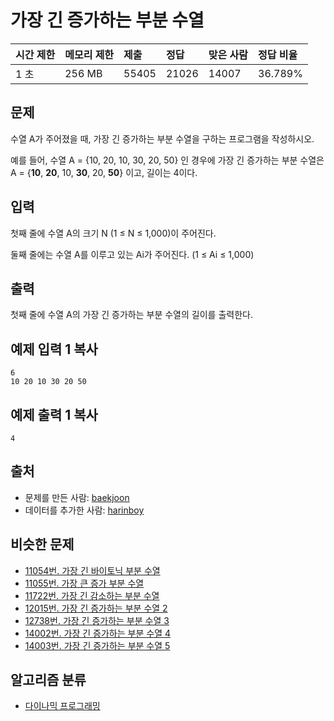 # 가장 긴 증가하는 부분 수열

| 시간 제한 | 메모리 제한 | 제출  | 정답  | 맞은 사람 | 정답 비율 |
| :-------- | :---------- | :---- | :---- | :-------- | :-------- |
| 1 초      | 256 MB      | 55405 | 21026 | 14007     | 36.789%   |

## 문제

수열 A가 주어졌을 때, 가장 긴 증가하는 부분 수열을 구하는 프로그램을 작성하시오.

예를 들어, 수열 A = {10, 20, 10, 30, 20, 50} 인 경우에 가장 긴 증가하는 부분 수열은 A = {**10**, **20**, 10, **30**, 20, **50**} 이고, 길이는 4이다.

## 입력

첫째 줄에 수열 A의 크기 N (1 ≤ N ≤ 1,000)이 주어진다.

둘째 줄에는 수열 A를 이루고 있는 Ai가 주어진다. (1 ≤ Ai ≤ 1,000)

## 출력

첫째 줄에 수열 A의 가장 긴 증가하는 부분 수열의 길이를 출력한다.

## 예제 입력 1 복사

```
6
10 20 10 30 20 50
```

## 예제 출력 1 복사

```
4
```

## 출처

- 문제를 만든 사람: [baekjoon](https://www.acmicpc.net/user/baekjoon)
- 데이터를 추가한 사람: [harinboy](https://www.acmicpc.net/user/harinboy)

## 비슷한 문제

- [11054번. 가장 긴 바이토닉 부분 수열](https://www.acmicpc.net/problem/11054)
- [11055번. 가장 큰 증가 부분 수열](https://www.acmicpc.net/problem/11055)
- [11722번. 가장 긴 감소하는 부분 수열](https://www.acmicpc.net/problem/11722)
- [12015번. 가장 긴 증가하는 부분 수열 2](https://www.acmicpc.net/problem/12015)
- [12738번. 가장 긴 증가하는 부분 수열 3](https://www.acmicpc.net/problem/12738)
- [14002번. 가장 긴 증가하는 부분 수열 4](https://www.acmicpc.net/problem/14002)
- [14003번. 가장 긴 증가하는 부분 수열 5](https://www.acmicpc.net/problem/14003)

## 알고리즘 분류

- [다이나믹 프로그래밍](https://www.acmicpc.net/problem/tag/25)